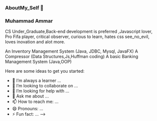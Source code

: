 ### AboutMy_Self 🤔 



### Muhammad Ammar 

CS Under_Graduate,Back-end development is preferred ,Javascript lover, Pro Fifa player, critical observer, curious to learn, hates css see_no_evil, loves inovation and alot more.

An Inventory Management System (Java, JDBC, Mysql, JavaFX)
A Compressor (Data Structures,Js,Huffman coding)
A basic Banking Management System (Java,OOP)

Here are some ideas to get you started:
- 🌱 I’m always a learner ...
- 👯 I’m looking to collaborate on ...
- 🤔 I’m looking for help with ...
- 💬 Ask me about ...
- 📫 How to reach me: ...
- 😄 Pronouns: ...
- ⚡ Fun fact: ...
-->
